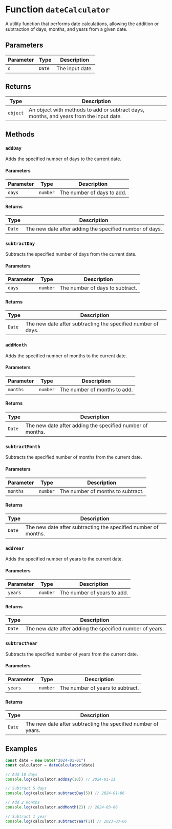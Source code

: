 # Function `dateCalculator`

A utility function that performs date calculations, allowing the addition or subtraction of days, months, and years from a given date.

## Parameters

| Parameter | Type   | Description     |
| --------- | ------ | --------------- |
| `d`       | `Date` | The input date. |

## Returns

| Type     | Description                                                                            |
| -------- | -------------------------------------------------------------------------------------- |
| `object` | An object with methods to add or subtract days, months, and years from the input date. |

## Methods

### `addDay`

Adds the specified number of days to the current date.

#### Parameters

| Parameter | Type     | Description                |
| --------- | -------- | -------------------------- |
| `days`    | `number` | The number of days to add. |

#### Returns

| Type   | Description                                             |
| ------ | ------------------------------------------------------- |
| `Date` | The new date after adding the specified number of days. |

### `subtractDay`

Subtracts the specified number of days from the current date.

#### Parameters

| Parameter | Type     | Description                     |
| --------- | -------- | ------------------------------- |
| `days`    | `number` | The number of days to subtract. |

#### Returns

| Type   | Description                                                  |
| ------ | ------------------------------------------------------------ |
| `Date` | The new date after subtracting the specified number of days. |

### `addMonth`

Adds the specified number of months to the current date.

#### Parameters

| Parameter | Type     | Description                  |
| --------- | -------- | ---------------------------- |
| `months`  | `number` | The number of months to add. |

#### Returns

| Type   | Description                                               |
| ------ | --------------------------------------------------------- |
| `Date` | The new date after adding the specified number of months. |

### `subtractMonth`

Subtracts the specified number of months from the current date.

#### Parameters

| Parameter | Type     | Description                       |
| --------- | -------- | --------------------------------- |
| `months`  | `number` | The number of months to subtract. |

#### Returns

| Type   | Description                                                    |
| ------ | -------------------------------------------------------------- |
| `Date` | The new date after subtracting the specified number of months. |

### `addYear`

Adds the specified number of years to the current date.

#### Parameters

| Parameter | Type     | Description                 |
| --------- | -------- | --------------------------- |
| `years`   | `number` | The number of years to add. |

#### Returns

| Type   | Description                                              |
| ------ | -------------------------------------------------------- |
| `Date` | The new date after adding the specified number of years. |

### `subtractYear`

Subtracts the specified number of years from the current date.

#### Parameters

| Parameter | Type     | Description                      |
| --------- | -------- | -------------------------------- |
| `years`   | `number` | The number of years to subtract. |

#### Returns

| Type   | Description                                                   |
| ------ | ------------------------------------------------------------- |
| `Date` | The new date after subtracting the specified number of years. |

## Examples

```typescript
const date = new Date("2024-01-01")
const calculator = dateCalculator(date)

// Add 10 days
console.log(calculator.addDay(10)) // 2024-01-11

// Subtract 5 days
console.log(calculator.subtractDay(5)) // 2024-01-06

// Add 2 months
console.log(calculator.addMonth(2)) // 2024-03-06

// Subtract 1 year
console.log(calculator.subtractYear(1)) // 2023-03-06
```
